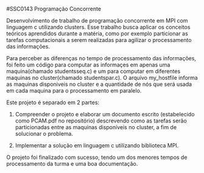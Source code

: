 #SSC0143 Programação Concorrente 

Desenvolvimento de trabalho de programação concorrente em MPI com linguagem c utilizando clusters. Esse trabalho busca aplicar os conceitos teóricos aprendidos durante a matéria, como por exemplo particionar as tarefas computacionais a serem realizadas para agilizar o processamento das informações. 

Para perceber as diferenças no tempo de processamento das informações, foi feito um código para computar as informaçes em apenas uma maquina(chamado studentsseq.c) e um para computar em diferentes maquinas no cluster(chamado studentspar.c). O arquivo my_hostfile informa as maquinas disponiveis no cluster e a quantidade de nós que será usada em cada maquina para o processamento em paralelo.  

Este projeto é separado em 2 partes: 

1) Compreender o projeto e elaborar um documento escrito (estabelecido como PCAM.pdf no repositório) descrevendo como as tarefas serão particionadas entre as maquinas disponíveis no cluster, a fim de solucionar o problema.

2) Implementar a solução em linguagem c utilizando biblioteca MPI.


O projeto foi finalizado com sucesso, tendo um dos menores tempos de processamento da turma e uma boa documentação.

